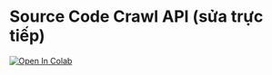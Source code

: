 # Source Code Crawl API (sửa trực tiếp)
[![Open In Colab](https://colab.research.google.com/assets/colab-badge.svg)](https://colab.research.google.com/drive/1OZeeYPkcgPgW8YmBler9Hf5YHzBXMymg?usp=sharing)

